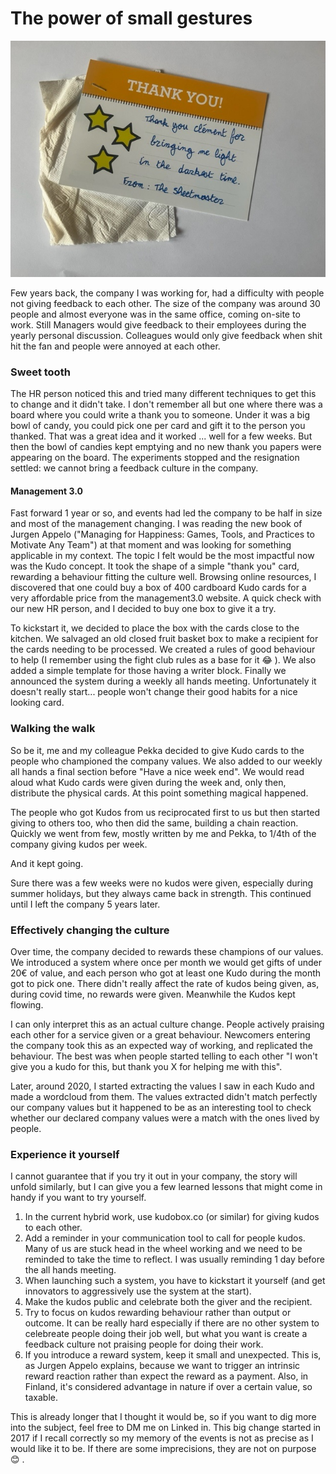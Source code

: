 # The power of small gestures

![a local image](/assets/img/sheet.jpg)

Few years back,  the company I was working for, had a difficulty with people not giving feedback to each other.
The size of the company was around 30 people and almost everyone was in the same office, coming on-site to work.
Still Managers would give feedback to their employees during the yearly personal discussion. Colleagues would only give feedback when shit hit the fan and people were annoyed at each other.

### Sweet tooth
The HR person noticed this and tried many different techniques to get this to change and it didn't take. I don't remember all but one where there was a board where you could write a thank you to someone. Under it was a big bowl of candy, you could pick one per card and gift it to the person you thanked.
That was a great idea and it worked ... well for a few weeks. But then the bowl of candies kept emptying and no new thank you papers were appearing on the board.
The experiments stopped and the resignation settled: we cannot bring a feedback culture in the company.

#### Management 3.0
Fast forward 1 year or so, and events had led the company to be half in size and most of the management changing. 
I was reading the new book of Jurgen Appelo ("Managing for Happiness: Games, Tools, and Practices to Motivate Any Team") at that moment and was looking for something applicable in my context.
The topic I felt would be the most impactful now was the Kudo concept. It took the shape of a simple "thank you" card, rewarding a behaviour fitting the culture well.
Browsing online resources, I discovered that one could buy a box of 400 cardboard Kudo cards for a very affordable price from the management3.0 website.
A quick check with our new HR person, and I decided to buy one box to give it a try.

To kickstart it, we decided to place the box with the cards close to the kitchen.
We salvaged an old closed fruit basket box to make a recipient for the cards needing to be processed.
We created a rules of good behaviour to help (I remember using the fight club rules as a base for it :joy: ). We also added a simple template for those having a writer block.
Finally we announced the system during a weekly all hands meeting.
Unfortunately it doesn't really start... people won't change their good habits for a nice looking card.

### Walking the walk
So be it, me and my colleague Pekka decided to give Kudo cards to the people who championed the company values.
We also added to our weekly all hands a final section before "Have a nice week end".
We would read aloud what Kudo cards were given during the week and, only then, distribute the physical cards.
At this point something magical happened.

The people who got Kudos from us reciprocated first to us but then started giving to others too, who then did the same, building a chain reaction.
Quickly we went from few, mostly written by me and Pekka, to 1/4th of the company giving kudos per week.

And it kept going. 

Sure there was a few weeks were no kudos were given, especially during summer holidays, but they always came back in strength.
This continued until I left the company 5 years later.


### Effectively changing the culture
Over time, the company decided to rewards these champions of our values. We introduced a system where once per month we would get gifts of under 20€ of value, and each person who got at least one Kudo during the month got to pick one.
There didn't really affect the rate of kudos being given, as, during covid time, no rewards were given. Meanwhile the Kudos kept flowing.

I can only interpret this as an actual culture change. People actively praising each other for a service given or a great behaviour.
Newcomers entering the company took this as an expected way of working, and replicated the behaviour.
The best was when people started telling to each other "I won't give you a kudo for this, but thank you X for helping me with this".

Later, around 2020, I started extracting the values I saw in each Kudo and made a wordcloud from them. 
The values extracted didn't match perfectly our company values but it happened to be as an interesting tool to check whether our declared company values were a match with the ones lived by people.

### Experience it yourself
I cannot guarantee that if you try it out in your company, the story will unfold similarly, but I can give you a few learned lessons that might come in handy if you want to try yourself.
1. In the current hybrid work, use kudobox.co (or similar) for giving kudos to each other.
2. Add a reminder in your communication tool to call for people kudos. Many of us are stuck head in the wheel working and we need to be reminded to take the time to reflect. I was usually reminding 1 day before the all hands meeting.
3. When launching such a system, you have to kickstart it yourself (and get innovators to aggressively use the system at the start).
4. Make the kudos public and celebrate both the giver and the recipient.
5. Try to focus on kudos rewarding behaviour rather than output or outcome. It can be really hard especially if there are no other system to celebreate people doing their job well, but what you want is create a feedback culture not praising people for doing their work.
6. If you introduce a reward system, keep it small and unexpected.  This is, as Jurgen Appelo explains, because we want to trigger an intrinsic reward reaction rather than expect the reward as a payment. Also, in Finland, it's considered advantage in nature if over a certain value, so taxable.

This is already longer that I thought it would be, so if you want to dig more into the subject, feel free to DM me on Linked in.
This big change started in 2017 if I recall correctly so my memory of the events is not as precise as I would like it to be. If there are some imprecisions, they are not on purpose :blush: .
























